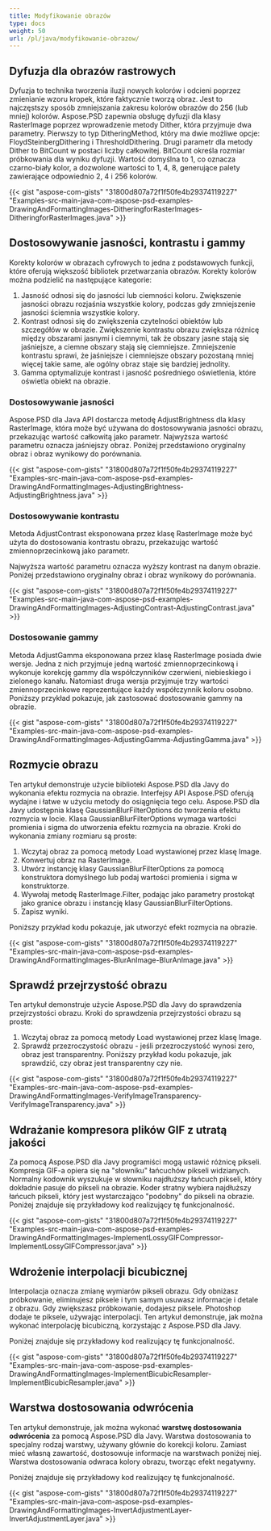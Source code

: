 ```yaml
---
title: Modyfikowanie obrazów
type: docs
weight: 50
url: /pl/java/modyfikowanie-obrazow/
---
```


## **Dyfuzja dla obrazów rastrowych**
Dyfuzja to technika tworzenia iluzji nowych kolorów i odcieni poprzez zmienianie wzoru kropek, które faktycznie tworzą obraz. Jest to najczęstszy sposób zmniejszania zakresu kolorów obrazów do 256 (lub mniej) kolorów. Aspose.PSD zapewnia obsługę dyfuzji dla klasy RasterImage poprzez wprowadzenie metody Dither, która przyjmuje dwa parametry. Pierwszy to typ DitheringMethod, który ma dwie możliwe opcje: FloydSteinbergDithering i ThresholdDithering. Drugi parametr dla metody Dither to BitCount w postaci liczby całkowitej. BitCount określa rozmiar próbkowania dla wyniku dyfuzji. Wartość domyślna to 1, co oznacza czarno-biały kolor, a dozwolone wartości to 1, 4, 8, generujące palety zawierające odpowiednio 2, 4 i 256 kolorów.

{{< gist "aspose-com-gists" "31800d807a72f1f50fe4b29374119227" "Examples-src-main-java-com-aspose-psd-examples-DrawingAndFormattingImages-DitheringforRasterImages-DitheringforRasterImages.java" >}}

## **Dostosowywanie jasności, kontrastu i gammy**
Korekty kolorów w obrazach cyfrowych to jedna z podstawowych funkcji, które oferują większość bibliotek przetwarzania obrazów. Korekty kolorów można podzielić na następujące kategorie:

1. Jasność odnosi się do jasności lub ciemności koloru. Zwiększenie jasności obrazu rozjaśnia wszystkie kolory, podczas gdy zmniejszenie jasności ściemnia wszystkie kolory.
1. Kontrast odnosi się do zwiększenia czytelności obiektów lub szczegółów w obrazie. Zwiększenie kontrastu obrazu zwiększa różnicę między obszarami jasnymi i ciemnymi, tak że obszary jasne stają się jaśniejsze, a ciemne obszary stają się ciemniejsze. Zmniejszenie kontrastu sprawi, że jaśniejsze i ciemniejsze obszary pozostaną mniej więcej takie same, ale ogólny obraz staje się bardziej jednolity.
1. Gamma optymalizuje kontrast i jasność pośredniego oświetlenia, które oświetla obiekt na obrazie.

### **Dostosowywanie jasności**
Aspose.PSD dla Java API dostarcza metodę AdjustBrightness dla klasy RasterImage, która może być używana do dostosowywania jasności obrazu, przekazując wartość całkowitą jako parametr. Najwyższa wartość parametru oznacza jaśniejszy obraz. Poniżej przedstawiono oryginalny obraz i obraz wynikowy do porównania.

{{< gist "aspose-com-gists" "31800d807a72f1f50fe4b29374119227" "Examples-src-main-java-com-aspose-psd-examples-DrawingAndFormattingImages-AdjustingBrightness-AdjustingBrightness.java" >}}

### **Dostosowywanie kontrastu**
Metoda AdjustContrast eksponowana przez klasę RasterImage może być użyta do dostosowania kontrastu obrazu, przekazując wartość zmiennoprzecinkową jako parametr.

Najwyższa wartość parametru oznacza wyższy kontrast na danym obrazie. Poniżej przedstawiono oryginalny obraz i obraz wynikowy do porównania.

{{< gist "aspose-com-gists" "31800d807a72f1f50fe4b29374119227" "Examples-src-main-java-com-aspose-psd-examples-DrawingAndFormattingImages-AdjustingContrast-AdjustingContrast.java" >}}

### **Dostosowanie gammy**
Metoda AdjustGamma eksponowana przez klasę RasterImage posiada dwie wersje. Jedna z nich przyjmuje jedną wartość zmiennoprzecinkową i wykonuje korekcję gammy dla współczynników czerwieni, niebieskiego i zielonego kanału. Natomiast druga wersja przyjmuje trzy wartości zmiennoprzecinkowe reprezentujące każdy współczynnik koloru osobno. Poniższy przykład pokazuje, jak zastosować dostosowanie gammy na obrazie.

{{< gist "aspose-com-gists" "31800d807a72f1f50fe4b29374119227" "Examples-src-main-java-com-aspose-psd-examples-DrawingAndFormattingImages-AdjustingGamma-AdjustingGamma.java" >}}

## **Rozmycie obrazu**
Ten artykuł demonstruje użycie biblioteki Aspose.PSD dla Javy do wykonania efektu rozmycia na obrazie. Interfejsy API Aspose.PSD oferują wydajne i łatwe w użyciu metody do osiągnięcia tego celu. Aspose.PSD dla Javy udostępnia klasę GaussianBlurFilterOptions do tworzenia efektu rozmycia w locie. Klasa GaussianBlurFilterOptions wymaga wartości promienia i sigma do utworzenia efektu rozmycia na obrazie. Kroki do wykonania zmiany rozmiaru są proste:

1. Wczytaj obraz za pomocą metody Load wystawionej przez klasę Image.
1. Konwertuj obraz na RasterImage.
1. Utwórz instancję klasy GaussianBlurFilterOptions za pomocą konstruktora domyślnego lub podaj wartości promienia i sigma w konstruktorze.
1. Wywołaj metodę RasterImage.Filter, podając jako parametry prostokąt jako granice obrazu i instancję klasy GaussianBlurFilterOptions.
1. Zapisz wyniki.

Poniższy przykład kodu pokazuje, jak utworzyć efekt rozmycia na obrazie.

{{< gist "aspose-com-gists" "31800d807a72f1f50fe4b29374119227" "Examples-src-main-java-com-aspose-psd-examples-DrawingAndFormattingImages-BlurAnImage-BlurAnImage.java" >}}

## **Sprawdź przejrzystość obrazu**
Ten artykuł demonstruje użycie Aspose.PSD dla Javy do sprawdzenia przejrzystości obrazu. Kroki do sprawdzenia przejrzystości obrazu są proste:

1. Wczytaj obraz za pomocą metody Load wystawionej przez klasę Image.
1. Sprawdź przezroczystość obrazu - jeśli przezroczystość wynosi zero, obraz jest transparentny.
Poniższy przykład kodu pokazuje, jak sprawdzić, czy obraz jest transparentny czy nie.

{{< gist "aspose-com-gists" "31800d807a72f1f50fe4b29374119227" "Examples-src-main-java-com-aspose-psd-examples-DrawingAndFormattingImages-VerifyImageTransparency-VerifyImageTransparency.java" >}}

## **Wdrażanie kompresora plików GIF z utratą jakości**
Za pomocą Aspose.PSD dla Javy programiści mogą ustawić różnicę pikseli. Kompresja GIF-a opiera się na "słowniku" łańcuchów pikseli widzianych. Normalny kodownik wyszukuje w słowniku najdłuższy łańcuch pikseli, który dokładnie pasuje do pikseli na obrazie. Koder stratny wybiera najdłuższy łańcuch pikseli, który jest wystarczająco "podobny" do pikseli na obrazie. Poniżej znajduje się przykładowy kod realizujący tę funkcjonalność.

{{< gist "aspose-com-gists" "31800d807a72f1f50fe4b29374119227" "Examples-src-main-java-com-aspose-psd-examples-DrawingAndFormattingImages-ImplementLossyGIFCompressor-ImplementLossyGIFCompressor.java" >}}

## **Wdrożenie interpolacji bicubicznej**
Interpolacja oznacza zmianę wymiarów pikseli obrazu. Gdy obniżasz próbkowanie, eliminujesz piksele i tym samym usuwasz informacje i detale z obrazu. Gdy zwiększasz próbkowanie, dodajesz piksele. Photoshop dodaje te piksele, używając interpolacji. Ten artykuł demonstruje, jak można wykonać interpolację bicubiczną, korzystając z Aspose.PSD dla Javy.

Poniżej znajduje się przykładowy kod realizujący tę funkcjonalność.

{{< gist "aspose-com-gists" "31800d807a72f1f50fe4b29374119227" "Examples-src-main-java-com-aspose-psd-examples-DrawingAndFormattingImages-ImplementBicubicResampler-ImplementBicubicResampler.java" >}}

## **Warstwa dostosowania odwrócenia**
Ten artykuł demonstruje, jak można wykonać **warstwę dostosowania odwrócenia** za pomocą Aspose.PSD dla Javy. Warstwa dostosowania to specjalny rodzaj warstwy, używany głównie do korekcji koloru. Zamiast mieć własną zawartość, dostosowuje informacje na warstwach poniżej niej. Warstwa dostosowania odwraca kolory obrazu, tworząc efekt negatywny.

Poniżej znajduje się przykładowy kod realizujący tę funkcjonalność.

{{< gist "aspose-com-gists" "31800d807a72f1f50fe4b29374119227" "Examples-src-main-java-com-aspose-psd-examples-DrawingAndFormattingImages-InvertAdjustmentLayer-InvertAdjustmentLayer.java" >}}
